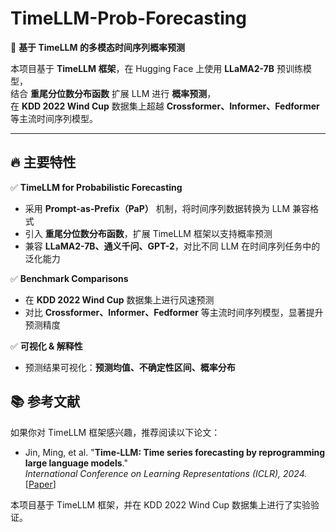 # TimeLLM-Prob-Forecasting  

🚀 **基于 TimeLLM 的多模态时间序列概率预测**  

本项目基于 **TimeLLM 框架**，在 Hugging Face 上使用 **LLaMA2-7B** 预训练模型，  
结合 **重尾分位数分布函数** 扩展 LLM 进行 **概率预测**，  
在 **KDD 2022 Wind Cup** 数据集上超越 **Crossformer、Informer、Fedformer** 等主流时间序列模型。  

---

## 🔥 主要特性  
✅ **TimeLLM for Probabilistic Forecasting**  
- 采用 **Prompt-as-Prefix（PaP）** 机制，将时间序列数据转换为 LLM 兼容格式  
- 引入 **重尾分位数分布函数**，扩展 TimeLLM 框架以支持概率预测  
- 兼容 **LLaMA2-7B、通义千问、GPT-2**，对比不同 LLM 在时间序列任务中的泛化能力  

✅ **Benchmark Comparisons**  
- 在 **KDD 2022 Wind Cup** 数据集上进行风速预测  
- 对比 **Crossformer、Informer、Fedformer** 等主流时间序列模型，显著提升预测精度  

✅ **可视化 & 解释性**  
- 预测结果可视化：**预测均值、不确定性区间、概率分布**  

## 📚 参考文献  

如果你对 TimeLLM 框架感兴趣，推荐阅读以下论文：  

- Jin, Ming, et al. "**Time-LLM: Time series forecasting by reprogramming large language models**."  
  *International Conference on Learning Representations (ICLR), 2024.*  
  [[Paper](https://arxiv.org/abs/your-link)]  

本项目基于 TimeLLM 框架，并在 KDD 2022 Wind Cup 数据集上进行了实验验证。  
